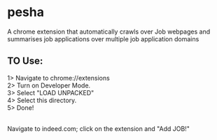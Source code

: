 # pesha
A chrome extension that automatically crawls over Job webpages and summarises job applications over multiple job application domains

TO Use:
--------
1> Navigate to chrome://extensions <br>
2> Turn on Developer Mode. <br>
3> Select "LOAD UNPACKED" <br>
4> Select this directory. <br>
5> Done! <br>
<br>

Navigate to indeed.com; click on the extension and "Add JOB!"
